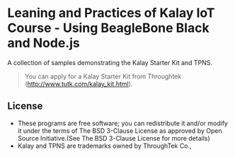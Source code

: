 # Leaning and Practices of Kalay IoT Course - Using BeagleBone Black and Node.js
A collection of samples demonstrating the Kalay Starter Kit and TPNS.

> You can apply for a Kalay Starter Kit from Throughtek (http://www.tutk.com/kalay_kit.html).

## License
* These programs are free software; you can redistribute it and/or modify it under the terms of The BSD 3-Clause License as approved by Open Source Initiative.(See The BSD 3-Clause License for more details)
* Kalay and TPNS are trademarks owned by ThroughTek Co.,
